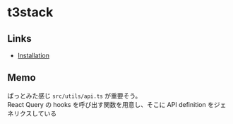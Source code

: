 # t3stack
## Links
- [Installation](https://create.t3.gg/en/installation)

## Memo
ぱっとみた感じ ```src/utils/api.ts``` が重要そう。  
React Query の hooks を呼び出す関数を用意し、そこに API definition をジェネリクスしている
